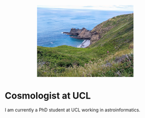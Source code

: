 <p align="center"><img width="60%" src="https://github.com/paddyroddy/paddyroddy/blob/master/cornwall.jpg"></p>

# Cosmologist at UCL

I am currently a PhD student at UCL working in astroinformatics.
